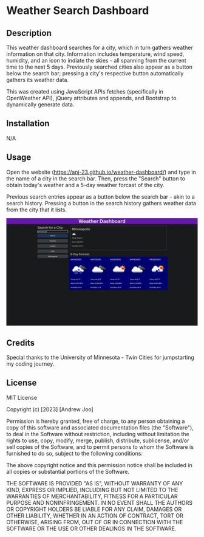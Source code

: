 # Weather Search Dashboard

## Description

This weather dashboard searches for a city, which in turn gathers weather information on that city. Information includes temperature, wind speed, humidity, and an icon to indiate the skies - all spanning from the current time to the next 5 days. Previously searched cities also appear as a button below the search bar; pressing a city's respective button automatically gathers its weather data.

This was created using JavaScript APIs fetches (specifically in OpenWeather API), jQuery attributes and appends, and Bootstrap to dynamically generate data.

## Installation

N/A

## Usage

Open the website (<https://anj-23.github.io/weather-dashboard/>) and type in the name of a city in the search bar. Then, press the "Search" button to obtain today's weather and a 5-day weather forcast of the city.

Previous search entries appear as a button below the search bar - akin to a search history. Pressing a button in the search history gathers weather data from the city that it lists.

![alt text](assets/images/screenshot.jpg)

## Credits

Special thanks to the University of Minnesota - Twin Cities for jumpstarting my coding journey.

## License

MIT License

Copyright (c) [2023] [Andrew Joo]

Permission is hereby granted, free of charge, to any person obtaining a copy
of this software and associated documentation files (the "Software"), to deal
in the Software without restriction, including without limitation the rights
to use, copy, modify, merge, publish, distribute, sublicense, and/or sell
copies of the Software, and to permit persons to whom the Software is
furnished to do so, subject to the following conditions:

The above copyright notice and this permission notice shall be included in all
copies or substantial portions of the Software.

THE SOFTWARE IS PROVIDED "AS IS", WITHOUT WARRANTY OF ANY KIND, EXPRESS OR
IMPLIED, INCLUDING BUT NOT LIMITED TO THE WARRANTIES OF MERCHANTABILITY,
FITNESS FOR A PARTICULAR PURPOSE AND NONINFRINGEMENT. IN NO EVENT SHALL THE
AUTHORS OR COPYRIGHT HOLDERS BE LIABLE FOR ANY CLAIM, DAMAGES OR OTHER
LIABILITY, WHETHER IN AN ACTION OF CONTRACT, TORT OR OTHERWISE, ARISING FROM,
OUT OF OR IN CONNECTION WITH THE SOFTWARE OR THE USE OR OTHER DEALINGS IN THE
SOFTWARE.
